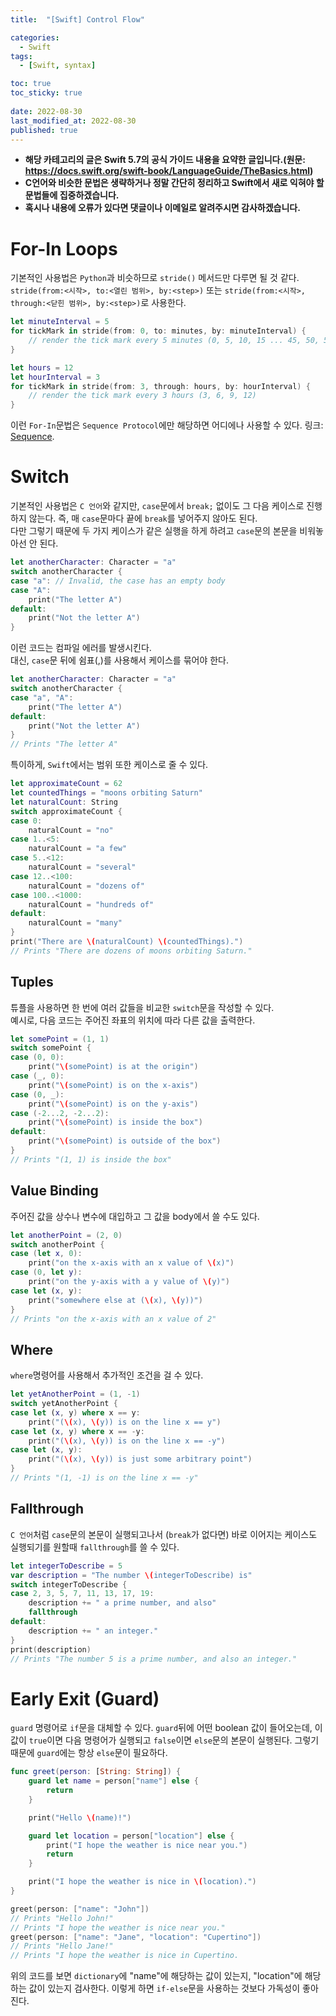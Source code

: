 ```yaml
---
title:  "[Swift] Control Flow"

categories:
  - Swift
tags:
  - [Swift, syntax]

toc: true
toc_sticky: true
 
date: 2022-08-30
last_modified_at: 2022-08-30
published: true
---
```


- **해당 카테고리의 글은 Swift 5.7의 공식 가이드 내용을 요약한 글입니다.(원문: <https://docs.swift.org/swift-book/LanguageGuide/TheBasics.html>)**  
- **C언어와 비슷한 문법은 생략하거나 정말 간단히 정리하고 Swift에서 새로 익혀야 할 문법들에 집중하겠습니다.**  
- **혹시나 내용에 오류가 있다면 댓글이나 이메일로 알려주시면 감사하겠습니다.**  
  
# For-In Loops
기본적인 사용법은 `Python`과 비슷하므로 `stride()` 메서드만 다루면 될 것 같다.  
`stride(from:<시작>, to:<열린 범위>, by:<step>)` 또는 `stride(from:<시작>, through:<닫힌 범위>, by:<step>)`로 사용한다.  
```swift
let minuteInterval = 5
for tickMark in stride(from: 0, to: minutes, by: minuteInterval) {
    // render the tick mark every 5 minutes (0, 5, 10, 15 ... 45, 50, 55)
}
```
```swift
let hours = 12
let hourInterval = 3
for tickMark in stride(from: 3, through: hours, by: hourInterval) {
    // render the tick mark every 3 hours (3, 6, 9, 12)
}
```
이런 `For-In`문법은 `Sequence Protocol`에만 해당하면 어디에나 사용할 수 있다. 링크: [Sequence](https://developer.apple.com/documentation/swift/sequence).
   
# Switch
기본적인 사용법은 `C 언어`와 같지만, `case`문에서 `break;` 없이도 그 다음 케이스로 진행하지 않는다. 즉, 매 `case`문마다 끝에 `break`를 넣어주지 않아도 된다.  
다만 그렇기 때문에 두 가지 케이스가 같은 실행을 하게 하려고 `case`문의 본문을 비워놓아선 안 된다.  
```swift
let anotherCharacter: Character = "a"
switch anotherCharacter {
case "a": // Invalid, the case has an empty body
case "A":
    print("The letter A")
default:
    print("Not the letter A")
}
```
이런 코드는 컴파일 에러를 발생시킨다.  
대신, `case`문 뒤에 쉼표(,)를 사용해서 케이스를 묶어야 한다.  
```swift
let anotherCharacter: Character = "a"
switch anotherCharacter {
case "a", "A":
    print("The letter A")
default:
    print("Not the letter A")
}
// Prints "The letter A"
```
특이하게, `Swift`에서는 범위 또한 케이스로 줄 수 있다.  
```swift
let approximateCount = 62
let countedThings = "moons orbiting Saturn"
let naturalCount: String
switch approximateCount {
case 0:
    naturalCount = "no"
case 1..<5:
    naturalCount = "a few"
case 5..<12:
    naturalCount = "several"
case 12..<100:
    naturalCount = "dozens of"
case 100..<1000:
    naturalCount = "hundreds of"
default:
    naturalCount = "many"
}
print("There are \(naturalCount) \(countedThings).")
// Prints "There are dozens of moons orbiting Saturn."
```  
  
## Tuples
튜플을 사용하면 한 번에 여러 값들을 비교한 `switch`문을 작성할 수 있다.  
예시로, 다음 코드는 주어진 좌표의 위치에 따라 다른 값을 출력한다.   
```swift
let somePoint = (1, 1)
switch somePoint {
case (0, 0):
    print("\(somePoint) is at the origin")
case (_, 0):
    print("\(somePoint) is on the x-axis")
case (0, _):
    print("\(somePoint) is on the y-axis")
case (-2...2, -2...2):
    print("\(somePoint) is inside the box")
default:
    print("\(somePoint) is outside of the box")
}
// Prints "(1, 1) is inside the box"
```
  
## Value Binding
주어진 값을 상수나 변수에 대입하고 그 값을 body에서 쓸 수도 있다. 
```swift
let anotherPoint = (2, 0)
switch anotherPoint {
case (let x, 0):
    print("on the x-axis with an x value of \(x)")
case (0, let y):
    print("on the y-axis with a y value of \(y)")
case let (x, y):
    print("somewhere else at (\(x), \(y))")
}
// Prints "on the x-axis with an x value of 2"
```  
  
## Where
`where`명령어를 사용해서 추가적인 조건을 걸 수 있다.  
```swift
let yetAnotherPoint = (1, -1)
switch yetAnotherPoint {
case let (x, y) where x == y:
    print("(\(x), \(y)) is on the line x == y")
case let (x, y) where x == -y:
    print("(\(x), \(y)) is on the line x == -y")
case let (x, y):
    print("(\(x), \(y)) is just some arbitrary point")
}
// Prints "(1, -1) is on the line x == -y"
```  
  
## Fallthrough
`C 언어`처럼 `case`문의 본문이 실행되고나서 (`break`가 없다면) 바로 이어지는 케이스도 실행되기를 원할때 `fallthrough`를 쓸 수 있다. 
```swift
let integerToDescribe = 5
var description = "The number \(integerToDescribe) is"
switch integerToDescribe {
case 2, 3, 5, 7, 11, 13, 17, 19:
    description += " a prime number, and also"
    fallthrough
default:
    description += " an integer."
}
print(description)
// Prints "The number 5 is a prime number, and also an integer."
```  
  
# Early Exit (Guard)
`guard` 명령어로 `if`문을 대체할 수 있다. `guard`뒤에 어떤 boolean 값이 들어오는데, 이 값이 `true`이면 다음 명령어가 실행되고 `false`이면 `else`문의 본문이 실행된다. 그렇기때문에 `guard`에는 항상 `else`문이 필요하다. 
```swift
func greet(person: [String: String]) {
    guard let name = person["name"] else {
        return
    }

    print("Hello \(name)!")

    guard let location = person["location"] else {
        print("I hope the weather is nice near you.")
        return
    }

    print("I hope the weather is nice in \(location).")
}

greet(person: ["name": "John"])
// Prints "Hello John!"
// Prints "I hope the weather is nice near you."
greet(person: ["name": "Jane", "location": "Cupertino"])
// Prints "Hello Jane!"
// Prints "I hope the weather is nice in Cupertino.
```
위의 코드를 보면 `dictionary`에 "name"에 해당하는 값이 있는지, "location"에 해당하는 값이 있는지 검사한다. 이렇게 하면 `if-else`문을 사용하는 것보다 가독성이 좋아진다. 